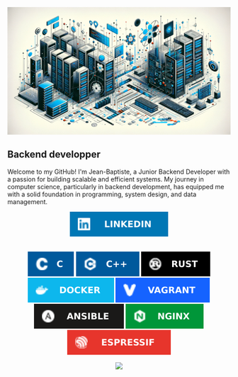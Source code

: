 <p align='center'>
  <img src="./res/banner.png" alt="banner" />
</p>

## Backend developper


Welcome to my GitHub! I'm Jean-Baptiste, a Junior Backend Developer with a passion for building scalable and efficient systems. My journey in computer science, particularly in backend development, has equipped me with a solid foundation in programming, system design, and data management.


<p align='center'>
  <a href="https://www.linkedin.com/in/jean-baptiste-caron-38597481/">
    <img src="./res/linkedin.svg" />
  </a>
  <br/> <br/>
</p>

<p align='center'>
  <img src="./res/c.svg" alt="c language" />
  <img src="./res/cpp.svg" alt="c++ language" />
  <img src="./res/rust.svg" alt="rust language" />
  <br/>
  <img src="./res/docker.svg" alt="docker" />
  <img src="./res/vagrant.svg" alt="vagrant" />
  <img src="./res/ansible.svg" alt="ansible" />
  <img src="./res/nginx.svg" alt="nginx" />
  <br/>
  <img src="./res/espressif.svg" alt="espressif" />

</p>

<p align='center'>
  <a href="#">
  	<img src="https://github-readme-stats.vercel.app/api?username=jbcaron&show_icons=true&count_private=true&theme=dark" width="350">
  </a>
</p>
